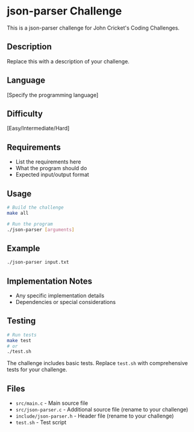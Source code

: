 # json-parser Challenge

This is a json-parser challenge for John Cricket's Coding Challenges.

## Description
Replace this with a description of your challenge.

## Language
[Specify the programming language]

## Difficulty
[Easy/Intermediate/Hard]

## Requirements
- List the requirements here
- What the program should do
- Expected input/output format

## Usage
```bash
# Build the challenge
make all

# Run the program
./json-parser [arguments]
```

## Example
```bash
./json-parser input.txt
```

## Implementation Notes
- Any specific implementation details
- Dependencies or special considerations

## Testing
```bash
# Run tests
make test
# or
./test.sh
```

The challenge includes basic tests. Replace `test.sh` with comprehensive tests for your challenge.

## Files
- `src/main.c` - Main source file
- `src/json-parser.c` - Additional source file (rename to your challenge)
- `include/json-parser.h` - Header file (rename to your challenge)
- `test.sh` - Test script
